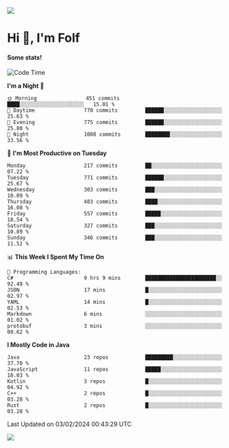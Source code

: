 <img src="https://komarev.com/ghpvc/?username=itsfolf"/>
<h1>Hi 👋, I'm Folf</h1>


#### Some stats!
<!--START_SECTION:waka-->
![Code Time](http://img.shields.io/badge/Code%20Time-2%2C117%20hrs%2032%20mins-blue)

**I'm a Night 🦉** 

```text
🌞 Morning                451 commits         ████░░░░░░░░░░░░░░░░░░░░░   15.01 % 
🌆 Daytime                770 commits         ██████░░░░░░░░░░░░░░░░░░░   25.63 % 
🌃 Evening                775 commits         ██████░░░░░░░░░░░░░░░░░░░   25.80 % 
🌙 Night                  1008 commits        ████████░░░░░░░░░░░░░░░░░   33.56 % 
```
📅 **I'm Most Productive on Tuesday** 

```text
Monday                   217 commits         ██░░░░░░░░░░░░░░░░░░░░░░░   07.22 % 
Tuesday                  771 commits         ██████░░░░░░░░░░░░░░░░░░░   25.67 % 
Wednesday                303 commits         ███░░░░░░░░░░░░░░░░░░░░░░   10.09 % 
Thursday                 483 commits         ████░░░░░░░░░░░░░░░░░░░░░   16.08 % 
Friday                   557 commits         █████░░░░░░░░░░░░░░░░░░░░   18.54 % 
Saturday                 327 commits         ███░░░░░░░░░░░░░░░░░░░░░░   10.89 % 
Sunday                   346 commits         ███░░░░░░░░░░░░░░░░░░░░░░   11.52 % 
```


📊 **This Week I Spent My Time On** 

```text
💬 Programming Languages: 
C#                       9 hrs 9 mins        ███████████████████████░░   92.49 % 
JSON                     17 mins             █░░░░░░░░░░░░░░░░░░░░░░░░   02.97 % 
YAML                     14 mins             █░░░░░░░░░░░░░░░░░░░░░░░░   02.53 % 
Markdown                 6 mins              ░░░░░░░░░░░░░░░░░░░░░░░░░   01.02 % 
protobuf                 3 mins              ░░░░░░░░░░░░░░░░░░░░░░░░░   00.62 % 
```

**I Mostly Code in Java** 

```text
Java                     23 repos            █████████░░░░░░░░░░░░░░░░   37.70 % 
JavaScript               11 repos            █████░░░░░░░░░░░░░░░░░░░░   18.03 % 
Kotlin                   3 repos             █░░░░░░░░░░░░░░░░░░░░░░░░   04.92 % 
C++                      2 repos             █░░░░░░░░░░░░░░░░░░░░░░░░   03.28 % 
Rust                     2 repos             █░░░░░░░░░░░░░░░░░░░░░░░░   03.28 % 
```




 Last Updated on 03/02/2024 00:43:29 UTC
<!--END_SECTION:waka-->
<a src="https://discord.com/users/1090088995976925305"><img src="https://lanyard-profile-readme.vercel.app/api/1090088995976925305"/></a></td> 
